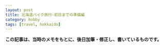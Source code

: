 ```yaml
---
layout: post
title: 北海道バイク旅行-前日までの準備編
category: hobby
tags: [travel, hokkaido]
---
```


__この記事は、当時のメモをもとに、後日加筆・修正し、書いているものです。__

